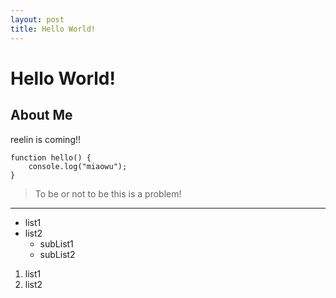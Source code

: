 ```yaml
---
layout: post
title: Hello World!
---
```


# Hello World!

## About Me

reelin is coming!!

	function hello() {
		console.log("miaowu");
	}

> To be or not to be this is a problem!

---

*	list1
*	list2
	*	subList1
	*	subList2

1.	list1
2.	list2